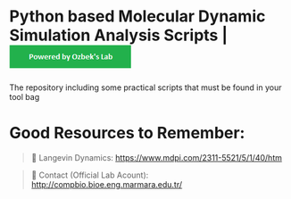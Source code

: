 # Python based Molecular Dynamic Simulation Analysis Scripts | [![Powered by |Ozbek' Lab](https://github.com/Bio-Otto/Example_MD_Scripts/blob/master/PoweredByOzbekLab.png)](http://compbio.bioe.eng.marmara.edu.tr/)
The repository including some practical scripts that must be found in your tool bag 



#  **Good Resources to Remember:**

>  🔗 Langevin Dynamics: https://www.mdpi.com/2311-5521/5/1/40/htm

>  🔗 Contact (Official Lab Acount): http://compbio.bioe.eng.marmara.edu.tr/

